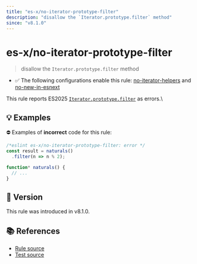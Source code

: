 ```yaml
---
title: "es-x/no-iterator-prototype-filter"
description: "disallow the `Iterator.prototype.filter` method"
since: "v8.1.0"
---
```


# es-x/no-iterator-prototype-filter
> disallow the `Iterator.prototype.filter` method

- ✅ The following configurations enable this rule: [no-iterator-helpers] and [no-new-in-esnext]

This rule reports ES2025 [`Iterator.prototype.filter`](https://github.com/tc39/proposal-iterator-helpers) as errors.\

## 💡 Examples

⛔ Examples of **incorrect** code for this rule:

<eslint-playground type="bad">

```js
/*eslint es-x/no-iterator-prototype-filter: error */
const result = naturals()
  .filter(n => n % 2);

function* naturals() {
  // ...
}
```

</eslint-playground>

## 🚀 Version

This rule was introduced in v8.1.0.

## 📚 References

- [Rule source](https://github.com/eslint-community/eslint-plugin-es-x/blob/master/lib/rules/no-iterator-prototype-filter.js)
- [Test source](https://github.com/eslint-community/eslint-plugin-es-x/blob/master/tests/lib/rules/no-iterator-prototype-filter.js)

[no-iterator-helpers]: ../configs/index.md#no-iterator-helpers
[no-new-in-esnext]: ../configs/index.md#no-new-in-esnext
